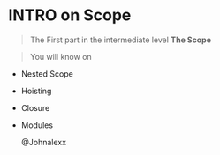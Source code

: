 # INTRO on Scope

> The First part in the intermediate level
**The Scope**

> You will know on
    
-   Nested Scope
-   Hoisting
-   Closure  
-   Modules
    

    @Johnalexx